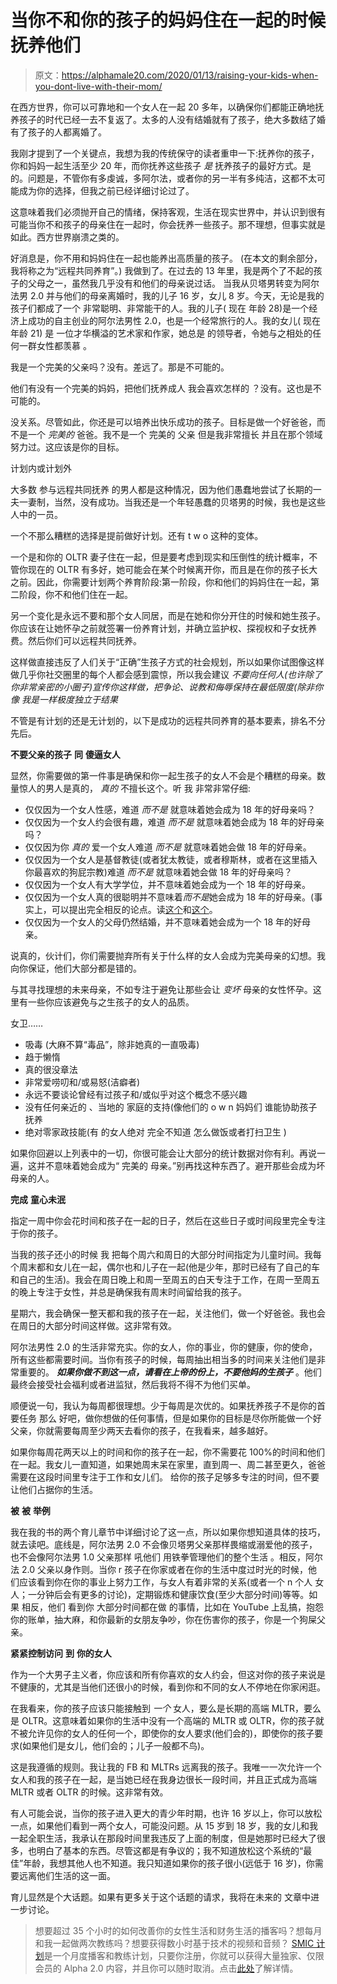 # 当你不和你的孩子的妈妈住在一起的时候抚养他们

> 原文：<https://alphamale20.com/2020/01/13/raising-your-kids-when-you-dont-live-with-their-mom/>

在西方世界，你可以可靠地和一个女人在一起 20 多年，以确保你们都能正确地抚养孩子的时代已经一去不复返了。太多的人没有结婚就有了孩子，绝大多数结了婚有了孩子的人都离婚了。

我刚才提到了一个关键点，我想为我的传统保守的读者重申一下:抚养你的孩子，你和妈妈一起生活至少 20 年，而你抚养这些孩子 *是* 抚养孩子的最好方式。是的。问题是，不管你有多虔诚，多阿尔法，或者你的另一半有多纯洁，这都不太可能成为你的选择，但我之前已经详细讨论过了。

这意味着我们必须抛开自己的情绪，保持客观，生活在现实世界中，并认识到很有可能当你不和孩子的母亲住在一起时，你会抚养一些孩子。那不理想，但事实就是如此。西方世界崩溃之类的。

好消息是，你不用和妈妈住在一起也能养出高质量的孩子。 (在本文的剩余部分，我将称之为“远程共同养育”。) 我做到了。在过去的 13 年里，我是两个了不起的孩子的父母之一，虽然我几乎没有和他们的母亲说过话。 当我从贝塔男转变为阿尔法男 2.0 并与他们的母亲离婚时，我的儿子 16 岁，女儿 8 岁。今天，无论是我的孩子们都成了一个 非常聪明、非常能干的人。我的儿子( 现在 年龄 28)是一个经济上成功的自主创业的阿尔法男性 2.0，也是一个经常旅行的人。我的女儿( 现在 年龄 21) 是 一位才华横溢的艺术家和作家，她总是 的领导者，令她与之相处的任何一群女性都羡慕 。

我是一个完美的父亲吗？没有。差远了。那是不可能的。

他们有没有一个完美的妈妈，把他们抚养成人 我会喜欢怎样的 ？没有。这也是不可能的。

没关系。尽管如此，你还是可以培养出快乐成功的孩子。目标是做一个好爸爸，而不是一个 *完美的* 爸爸。我不是一个 完美的 父亲 但是我非常擅长 并且在那个领域 努力过。这应该是你的目标。

计划内或计划外

大多数 参与远程共同抚养 的男人都是这种情况，因为他们愚蠢地尝试了长期的一夫一妻制，当然，没有成功。当我还是一个年轻愚蠢的贝塔男的时候，我也是这些人中的一员。

一个不那么糟糕的选择是提前做好计划。还有 t w o 这种的变体。

一个是和你的 OLTR 妻子住在一起，但是要考虑到现实和压倒性的统计概率，不管你现在的 OLTR 有多好，她可能会在某个时候离开你，而且是在你的孩子长大之前。因此，你需要计划两个养育阶段:第一阶段，你和他们的妈妈住在一起，第二阶段，你不和他们住在一起。

另一个变化是永远不要和那个女人同居，而是在她和你分开住的时候和她生孩子。你应该在让她怀孕之前就签署一份养育计划，并确立监护权、探视权和子女抚养费。然后你们可以远程共同抚养。

这样做直接违反了人们关于“正确”生孩子方式的社会规划，所以如果你试图像这样做几乎你社交圈里的每个人都会感到震惊，所以我会建议 *不要向任何人(也许除了你非常亲密的小圈子)宣传你这样做，把争论、说教和侮辱保持在最低限度(除非你像 我是一样极度独立于结果*

不管是有计划的还是无计划的，以下是成功的远程共同养育的基本要素，排名不分先后。

**不要父亲的孩子** **同** **傻逼女人**

显然，你需要做的第一件事是确保和你一起生孩子的女人不会是个糟糕的母亲。数量惊人的男人是真的， *真的* 不擅长这个。听 我 非常非常仔细:

*   仅仅因为一个女人性感，难道 *而不是* 就意味着她会成为 18 年的好母亲吗？
*   仅仅因为一个女人约会很有趣，难道 *而不是* 就意味着她会成为 18 年的好母亲吗？
*   仅仅因为你 *真的* 爱一个女人难道 *而不是* 就意味着她会做 18 年的好母亲。
*   仅仅因为一个女人是基督教徒(或者犹太教徒，或者穆斯林，或者在这里插入你最喜欢的狗屁宗教)难道 *而不是* 就意味着她会做 18 年的好母亲吗？
*   仅仅因为一个女人有大学学位，并不意味着她会成为一个 18 年的好母亲。
*   仅仅因为一个女人真的很聪明并不意味着*而不是*她会成为 18 年的好母亲。(事实上，可以提出完全相反的论点。读[这个](https://blackdragonblog.com/2015/10/08/do-smarter-women-have-more-problems-in-life/)和[这个](https://blackdragonblog.com/2014/03/16/relationship-advice-quality-does-not-equal-happiness/)。
*   仅仅因为一个女人的父母仍然结婚，并不意味着她会成为一个 18 年的好母亲。

说真的，伙计们，你们需要抛弃所有关于什么样的女人会成为完美母亲的幻想。我向你保证，他们大部分都是错的。

与其寻找理想的未来母亲，不如专注于避免让那些会让 *变坏* 母亲的女性怀孕。这里有一些你应该避免与之生孩子的女人的品质。

女卫……

*   吸毒 (大麻不算“毒品”，除非她真的一直吸毒)
*   趋于懒惰
*   真的很没章法
*   非常爱唠叨和/或易怒(洁癖者)
*   永远不要谈论曾经有过孩子和/或似乎对这个概念不感兴趣
*   没有任何亲近的 、当地的 家庭的支持(像他们的 o w n 妈妈们 谁能协助孩子 抚养
*   绝对零家政技能(有 的女人绝对 完全不知道 怎么做饭或者打扫卫生 )

如果你回避以上列表中的一切，你很可能会让大部分的统计数据对你有利。再说一遍，这并不意味着她会成为“ 完美的 母亲。”别再找这种东西了。避开那些会成为坏母亲的人。

**完成** **童心未泯**

指定一周中你会花时间和孩子在一起的日子，然后在这些日子或时间段里完全专注于你的孩子。

当我的孩子还小的时候 我 把每个周六和周日的大部分时间指定为儿童时间。我每个周末都和女儿在一起，偶尔也和儿子在一起(他是少年，那时已经有了自己的车和自己的生活)。我会在周日晚上和周一至周五的白天专注于工作，在周一至周五的晚上专注于女性，并总是确保我有周末时间留给我的孩子。

星期六，我会确保一整天都和我的孩子在一起，关注他们，做一个好爸爸。我也会在周日的大部分时间这样做。这非常有效。

阿尔法男性 2.0 的生活非常充实。你的女人，你的事业，你的健康，你的使命，所有这些都需要时间。当你有孩子的时候，每周抽出相当多的时间来关注他们是非常重要的。 ***如果你做不到这一点，请看在上帝的份上，不要他妈的生孩子*** 。他们最终会接受社会福利或者进监狱，然后我将不得不为他们买单。

顺便说一句，我认为每周都很理想。少于每周是次优的。如果抚养孩子不是你的首要任务 那么 好吧，做你想做的任何事情，但是如果你的目标是尽你所能做一个好父亲，你就需要每周至少两天去看你的孩子，在我看来，越多越好。

如果你每周花两天以上的时间和你的孩子在一起，你不需要花 100%的时间和他们在一起。我女儿一直知道，如果她周末呆在家里，直到周一、周二甚至更久，爸爸需要在这段时间里专注于工作和女儿们。 给你的孩子足够多专注的时间，但不要让他们占据你的生活。

**被** **被** **举例**

我在我的书的两个育儿章节中详细讨论了这一点，所以如果你想知道具体的技巧，就去读吧。底线是，阿尔法男 2.0 不会像贝塔男父亲那样畏缩或溺爱他的孩子， 也不会像阿尔法男 1.0 父亲那样 吼他们 用铁拳管理他们的整个生活 。相反，阿尔法 2.0 父亲以身作则。当你 r 孩子在你家或者在你的生活中度过时光的时候，他们应该看到你在你的事业上努力工作，与女人有着非常的关系(或者一个 n 个人 女人；一分钟后会有更多的讨论)，定期锻炼和健康饮食(至少大部分时间)等等。如果 相反，他们 看到你 大部分时间都在做 的事情，比如在 YouTube 上乱搞，抱怨你的账单，抽大麻，和你最新的女朋友争吵，你在伤害你的孩子，你是一个狗屎父亲。

**紧紧控制访问** **到** **你的女人**

作为一个大男子主义者，你应该和所有你喜欢的女人约会，但这对你的孩子来说是不健康的，尤其是当他们还很小的时候，看到你和不同的女人不停地在你家闲逛。

在我看来，你的孩子应该只能接触到 *一个* 女人，要么是长期的高端 MLTR，要么是 OLTR。这意味着如果你的生活中没有一个高端的 MLTR 或 OLTR，你的孩子就不被允许见你的女人的任何一个，即使你的女人要求(他们会的)，即使你的孩子要求(如果他们是女儿，他们会的；儿子一般都不鸟)。

这是我遵循的规则。我让我的 FB 和 MLTRs 远离我的孩子。我唯一一次允许一个女人和我的孩子在一起，是当她已经在我身边很长一段时间，并且正式成为高端 MLTR 或者 OLTR 的时候。这非常有效。

有人可能会说，当你的孩子进入更大的青少年时期，也许 16 岁以上，你可以放松一点，如果他们看到一两个女人，可能没问题。从 15 岁到 18 岁，我的女儿和我一起全职生活，我承认在那段时间里我违反了上面的制度，但是她那时已经大了很多，也明白了基本的东西。尽管这都是有争议的；我不知道放松这个系统的“最佳”年龄，我想其他人也不知道。我只知道如果你的孩子很小(远低于 16 岁)，你需要远离他们生活的这一面。

育儿显然是个大话题。如果有更多关于这个话题的请求，我将在未来的 文章中进一步讨论。

> 想要超过 35 个小时的如何改善你的女性生活和财务生活的播客吗？想每月和我一起做两次教练吗？想要获得数小时基于技术的视频和音频？ [SMIC 计划](https://alphamale20.kartra.com/page/vIL17)是一个月度播客和教练计划，只要你注册，你就可以获得大量独家、仅限会员的 Alpha 2.0 内容，并且你可以随时取消。点击[此处](https://alphamale20.kartra.com/page/vIL17)了解详情。